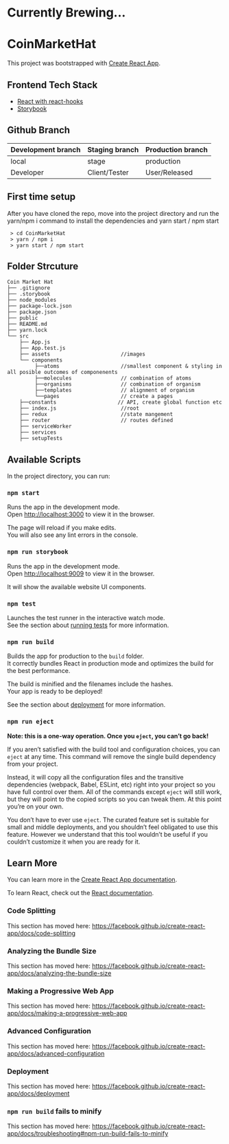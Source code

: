 # Currently Brewing...
# CoinMarketHat

This project was bootstrapped with [Create React App](https://github.com/facebook/create-react-app).

## Frontend Tech Stack

- [React with react-hooks](https://reactjs.org/docs/hooks-intro.html)
- [Storybook](https://storybook.js.org/)

## Github Branch
| Development branch | Staging branch | Production branch |
|---| ----- |--- |
|local| stage |production|
|Developer| Client/Tester |User/Released|

## First time setup

After you have cloned the repo, move into the project directory and run the yarn/npm i command to install the dependencies and yarn start / npm start <br />

```
 > cd CoinMarketHat
 > yarn / npm i
 > yarn start / npm start
```

## Folder Strcuture

```
Coin Market Hat
├── .gitignore
├── .storybook
├── node_modules
├── package-lock.json
├── package.json
├── public
├── README.md
├── yarn.lock
└── src
    ├── App.js
    ├── App.test.js
    ├── assets                       //images
    └── components
         ├──atoms                    //smallest component & styling in all posible outcomes of componenents
         ├──molecules                // combination of atoms
         ├──organisms                // combination of organism
         ├──templates                // alignment of organism
         └──pages                    // create a pages
    ├──constants                    // API, create global function etc
    ├── index.js                     //root
    ├── redux                        //state mangement
    ├── router                       // routes defined
    ├── serviceWorker
    ├── services
    ├── setupTests
```

## Available Scripts

In the project directory, you can run:

### `npm start`

Runs the app in the development mode.<br />
Open [http://localhost:3000](http://localhost:3000) to view it in the browser.

The page will reload if you make edits.<br />
You will also see any lint errors in the console.

### `npm run storybook`

Runs the app in the development mode.<br />
Open [http://localhost:9009](http://localhost:9009) to view it in the browser.

It will show the available website UI components.

### `npm test`

Launches the test runner in the interactive watch mode.<br />
See the section about [running tests](https://facebook.github.io/create-react-app/docs/running-tests) for more information.

### `npm run build`

Builds the app for production to the `build` folder.<br />
It correctly bundles React in production mode and optimizes the build for the best performance.

The build is minified and the filenames include the hashes.<br />
Your app is ready to be deployed!

See the section about [deployment](https://facebook.github.io/create-react-app/docs/deployment) for more information.

### `npm run eject`

**Note: this is a one-way operation. Once you `eject`, you can’t go back!**

If you aren’t satisfied with the build tool and configuration choices, you can `eject` at any time. This command will remove the single build dependency from your project.

Instead, it will copy all the configuration files and the transitive dependencies (webpack, Babel, ESLint, etc) right into your project so you have full control over them. All of the commands except `eject` will still work, but they will point to the copied scripts so you can tweak them. At this point you’re on your own.

You don’t have to ever use `eject`. The curated feature set is suitable for small and middle deployments, and you shouldn’t feel obligated to use this feature. However we understand that this tool wouldn’t be useful if you couldn’t customize it when you are ready for it.

## Learn More

You can learn more in the [Create React App documentation](https://facebook.github.io/create-react-app/docs/getting-started).

To learn React, check out the [React documentation](https://reactjs.org/).

### Code Splitting

This section has moved here: https://facebook.github.io/create-react-app/docs/code-splitting

### Analyzing the Bundle Size

This section has moved here: https://facebook.github.io/create-react-app/docs/analyzing-the-bundle-size

### Making a Progressive Web App

This section has moved here: https://facebook.github.io/create-react-app/docs/making-a-progressive-web-app

### Advanced Configuration

This section has moved here: https://facebook.github.io/create-react-app/docs/advanced-configuration

### Deployment

This section has moved here: https://facebook.github.io/create-react-app/docs/deployment

### `npm run build` fails to minify

This section has moved here: https://facebook.github.io/create-react-app/docs/troubleshooting#npm-run-build-fails-to-minify
